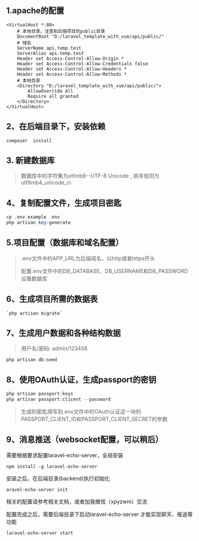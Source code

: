 ## 1.apache的配置
~~~
<VirtualHost *:80>
    # 本地目录，注意到后端项目的public目录
    DocumentRoot "D:/laravel_template_with_vue/api/public/"
    # 域名
    ServerName api.temp.test
    ServerAlias api.temp.test
  	Header set Access-Control-Allow-Origin *
    Header set Access-Control-Allow-Credentials false
    Header set Access-Control-Allow-Headers *
    Header set Access-Control-Allow-Methods *
    # 本地目录
    <Directory "D:/laravel_template_with_vue/api/public/">
        AllowOverride All
        Require all granted
    </Directory>
</VirtualHost>
~~~


## 2、在后端目录下，安装依赖
~~~
composer  install
~~~

## 3. 新建数据库  
>  数据库中的字符集为utfmb8--UTF-8 Unicode , 排序规则为utf8mb4_unicode_ci

## 4、复制配置文件，生成项目密匙

~~~php
cp .env.example .env  
php artisan key:generate
~~~
 

## 5.项目配置（数据库和域名配置）
>  .env文件中的APP_URL为后端域名，以http或者https开头
>  
>  配置.env文件中的DB_DATABASE、DB_USERNAME和DB_PASSWORD 设置数据库
>  

## 6、生成项目所需的数据表

~~~
`php artisan migrate`
~~~

## 7、生成用户数据和各种结构数据

> 用户名/密码: admin/123456

~~~
php artisan db:seed
~~~


## 8、使用OAuth认证，生成passport的密钥
~~~php
php artisan passport:keys
php artisan passport:clicent --password
~~~

>  生成的密匙填写到.env文件中的OAuth认证这一块的PASSPORT_CLIENT_ID和PASSPORT_CLIENT_SECRET的参数


## 9、消息推送（websocket配置，可以稍后）

需要根据要求配置laravel-echo-server，全局安装  

~~~
npm install -g laravel-echo-server
~~~

安装之后，在后端目录(backend)执行初始化  

~~~
aravel-echo-server init
~~~

相关的配置请参考相关文档，或者加我微信（xpyzwm）交流  

配置完成之后，需要后端目录下启动laravel-echo-server 才能实现聊天、推送等功能

~~~
laravel-echo-server start
~~~
